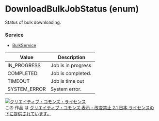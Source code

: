 # DownloadBulkJobStatus (enum)
Status of bulk downloading.
### Service
+ [BulkService](../services/BulkService.md)

| Value | Description | 
|---|---|
| IN_PROGRESS| Job is in progress. |
| COMPLETED| Job is completed. |
| TIMEOUT| Job is time out |
| SYSTEM_ERROR| System error. |
<a rel="license" href="http://creativecommons.org/licenses/by-nd/2.1/jp/"><img alt="クリエイティブ・コモンズ・ライセンス" style="border-width:0" src="https://i.creativecommons.org/l/by-nd/2.1/jp/88x31.png" /></a><br />この 作品 は <a rel="license" href="http://creativecommons.org/licenses/by-nd/2.1/jp/">クリエイティブ・コモンズ 表示 - 改変禁止 2.1 日本 ライセンスの下に提供されています。</a>

